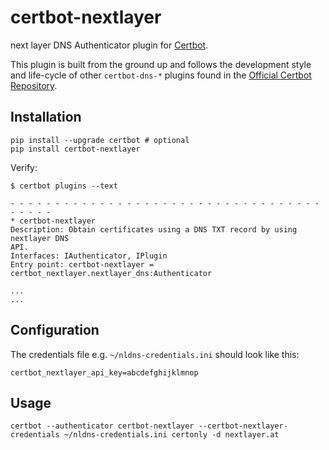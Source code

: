 certbot-nextlayer
============

next layer DNS Authenticator plugin for [Certbot](https://certbot.eff.org/).

This plugin is built from the ground up and follows the development style and life-cycle
of other `certbot-dns-*` plugins found in the
[Official Certbot Repository](https://github.com/certbot/certbot).

Installation
------------

```
pip install --upgrade certbot # optional
pip install certbot-nextlayer
```

Verify:

```
$ certbot plugins --text

- - - - - - - - - - - - - - - - - - - - - - - - - - - - - - - - - - - - - - - -
* certbot-nextlayer
Description: Obtain certificates using a DNS TXT record by using nextlayer DNS
API.
Interfaces: IAuthenticator, IPlugin
Entry point: certbot-nextlayer = certbot_nextlayer.nextlayer_dns:Authenticator

...
...
```

Configuration
-------------

The credentials file e.g. `~/nldns-credentials.ini` should look like this:

```
certbot_nextlayer_api_key=abcdefghijklmnop
```

Usage
-----


```
certbot --authenticator certbot-nextlayer --certbot-nextlayer-credentials ~/nldns-credentials.ini certonly -d nextlayer.at
```
